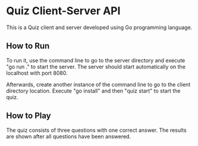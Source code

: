 # Quiz Client-Server API

 This is a Quiz client and server developed using Go programming language.
 
 ## How to Run
 To run it, use the command line to go to the server directory and execute "go run ." to start the server. The server should start automatically on the localhost with port 8080.
 
 Afterwards, create another instance of the command line to go to the client directory location. Execute "go install" and then "quiz start" to start the quiz.
 
 ## How to Play
 The quiz consists of three questions with one correct answer. The results are shown after all questions have been answered.
 
